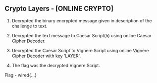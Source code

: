 ## Crypto Layers - [ONLINE CRYPTO]

1. Decrypted the binary encrypted message given in description of the challenge to text.

2. Decrypted the text message to Caesar Script(5) using online Caesar Cipher Decoder.

3. Decrypted the Caesar Script to Vignere Script using online Vignere Cipher Decoder with key 'LAYER'.

4. The flag was the decrypted Vignere Script.

Flag - wired{...}
